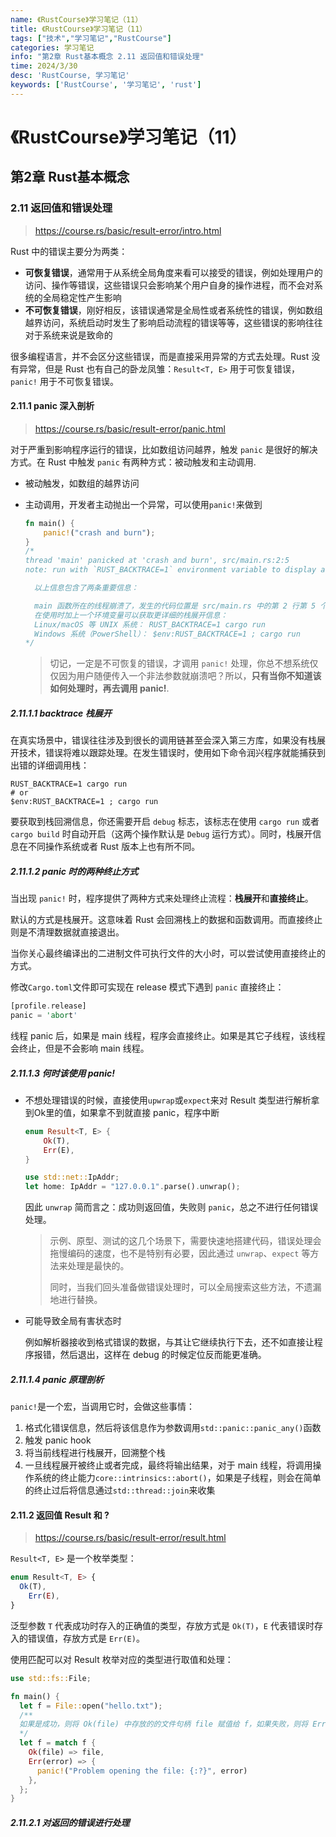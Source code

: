 ```yaml
---
name: 《RustCourse》学习笔记（11）
title: 《RustCourse》学习笔记（11）
tags: ["技术","学习笔记","RustCourse"]
categories: 学习笔记
info: "第2章 Rust基本概念 2.11 返回值和错误处理"
time: 2024/3/30
desc: 'RustCourse, 学习笔记'
keywords: ['RustCourse', '学习笔记', 'rust']
---
```


# 《RustCourse》学习笔记（11）

## 第2章 Rust基本概念

### 2.11 返回值和错误处理

> https://course.rs/basic/result-error/intro.html

Rust 中的错误主要分为两类：

- **可恢复错误**，通常用于从系统全局角度来看可以接受的错误，例如处理用户的访问、操作等错误，这些错误只会影响某个用户自身的操作进程，而不会对系统的全局稳定性产生影响
- **不可恢复错误**，刚好相反，该错误通常是全局性或者系统性的错误，例如数组越界访问，系统启动时发生了影响启动流程的错误等等，这些错误的影响往往对于系统来说是致命的

很多编程语言，并不会区分这些错误，而是直接采用异常的方式去处理。Rust 没有异常，但是 Rust 也有自己的卧龙凤雏：`Result<T, E>` 用于可恢复错误，`panic!` 用于不可恢复错误。

#### 2.11.1 panic 深入剖析

> https://course.rs/basic/result-error/panic.html

对于严重到影响程序运行的错误，比如数组访问越界，触发 `panic` 是很好的解决方式。在 Rust 中触发 `panic` 有两种方式：被动触发和主动调用.

- 被动触发，如数组的越界访问

- 主动调用，开发者主动抛出一个异常，可以使用`panic!`来做到

  ```rust
  fn main() {
      panic!("crash and burn");
  }
  /*
  thread 'main' panicked at 'crash and burn', src/main.rs:2:5
  note: run with `RUST_BACKTRACE=1` environment variable to display a backtrace
  
  	以上信息包含了两条重要信息：
  
    main 函数所在的线程崩溃了，发生的代码位置是 src/main.rs 中的第 2 行第 5 个字符（包含该行前面的空字符）
    在使用时加上一个环境变量可以获取更详细的栈展开信息：
    Linux/macOS 等 UNIX 系统： RUST_BACKTRACE=1 cargo run
    Windows 系统（PowerShell）： $env:RUST_BACKTRACE=1 ; cargo run
  */
  ```

  > 切记，一定是不可恢复的错误，才调用 `panic!` 处理，你总不想系统仅仅因为用户随便传入一个非法参数就崩溃吧？所以，**只有当你不知道该如何处理时，再去调用 panic!**.

##### 2.11.1.1 backtrace 栈展开

在真实场景中，错误往往涉及到很长的调用链甚至会深入第三方库，如果没有栈展开技术，错误将难以跟踪处理。在发生错误时，使用如下命令润兴程序就能捕获到出错的详细调用栈：

```shell
RUST_BACKTRACE=1 cargo run
# or
$env:RUST_BACKTRACE=1 ; cargo run
```

要获取到栈回溯信息，你还需要开启 `debug` 标志，该标志在使用 `cargo run` 或者 `cargo build` 时自动开启（这两个操作默认是 `Debug` 运行方式）。同时，栈展开信息在不同操作系统或者 Rust 版本上也有所不同。

##### 2.11.1.2 panic 时的两种终止方式

当出现 `panic!` 时，程序提供了两种方式来处理终止流程：**栈展开**和**直接终止**。

默认的方式是栈展开。这意味着 Rust 会回溯栈上的数据和函数调用。而直接终止则是不清理数据就直接退出。

当你关心最终编译出的二进制文件可执行文件的大小时，可以尝试使用直接终止的方式。

修改`Cargo.toml`文件即可实现在 release 模式下遇到 `panic` 直接终止：

```rust
[profile.release]
panic = 'abort'
```

线程 panic 后，如果是 main 线程，程序会直接终止。如果是其它子线程，该线程会终止，但是不会影响 main 线程。

##### 2.11.1.3 何时该使用 panic!

- 不想处理错误的时候，直接使用`upwrap`或`expect`来对 Result 类型进行解析拿到Ok里的值，如果拿不到就直接 panic，程序中断

  ```rust
  enum Result<T, E> {
      Ok(T),
      Err(E),
  }
  
  use std::net::IpAddr;
  let home: IpAddr = "127.0.0.1".parse().unwrap();
  ```

  因此 `unwrap` 简而言之：成功则返回值，失败则 `panic`，总之不进行任何错误处理。

  > 示例、原型、测试的这几个场景下，需要快速地搭建代码，错误处理会拖慢编码的速度，也不是特别有必要，因此通过 `unwrap`、`expect` 等方法来处理是最快的。
  >
  > 同时，当我们回头准备做错误处理时，可以全局搜索这些方法，不遗漏地进行替换。

- 可能导致全局有害状态时

  例如解析器接收到格式错误的数据，与其让它继续执行下去，还不如直接让程序报错，然后退出，这样在 debug 的时候定位反而能更准确。

##### 2.11.1.4 panic 原理剖析

`panic!`是一个宏，当调用它时，会做这些事情：

1. 格式化错误信息，然后将该信息作为参数调用`std::panic::panic_any()`函数
2. 触发 panic hook
3. 将当前线程进行栈展开，回溯整个栈
4. 一旦线程展开被终止或者完成，最终将输出结果，对于 main 线程，将调用操作系统的终止能力`core::intrinsics::abort()`，如果是子线程，则会在简单的终止过后将信息通过`std::thread::join`来收集

#### 2.11.2 返回值 Result 和 ?

> https://course.rs/basic/result-error/result.html

`Result<T, E>` 是一个枚举类型：

```typescript
enum Result<T, E> {
  Ok(T),
    Err(E),
}
```

泛型参数 `T` 代表成功时存入的正确值的类型，存放方式是 `Ok(T)`，`E` 代表错误时存入的错误值，存放方式是 `Err(E)`。

使用匹配可以对 Result 枚举对应的类型进行取值和处理：

```rust
use std::fs::File;

fn main() {
  let f = File::open("hello.txt");
  /**
  如果是成功，则将 Ok(file) 中存放的的文件句柄 file 赋值给 f，如果失败，则将 Err(error) 中存放的错误信息 error 使用 panic 抛出来，进而结束程序，这非常符合上文提到过的 panic 使用场景。
  */
  let f = match f {
    Ok(file) => file,
    Err(error) => {
      panic!("Problem opening the file: {:?}", error)
    },
  };
}
```

##### 2.11.2.1 对返回的错误进行处理























